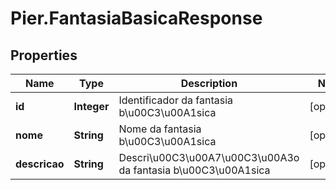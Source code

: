 # Pier.FantasiaBasicaResponse

## Properties
Name | Type | Description | Notes
------------ | ------------- | ------------- | -------------
**id** | **Integer** | Identificador da fantasia b\u00C3\u00A1sica | [optional] 
**nome** | **String** | Nome da fantasia b\u00C3\u00A1sica | [optional] 
**descricao** | **String** | Descri\u00C3\u00A7\u00C3\u00A3o da fantasia b\u00C3\u00A1sica | [optional] 


